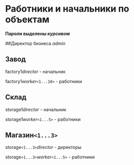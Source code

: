 # **Работники и начальники по объектам**
**Пароли выделены _курсивом_**

##Директор бизнеса
*admin*

## **Завод**

factory1*director* - начальник

factory1*worker*`<1...10>` - работники

## **Склад**

storage1*director* - начальник

storage1*worker*`<1...5>` - работники

## **Магазин`<1...3>`**

storage`<1...3>`*director* - директоры

storage`<1...3>`*worker*`<1...5>` - работники